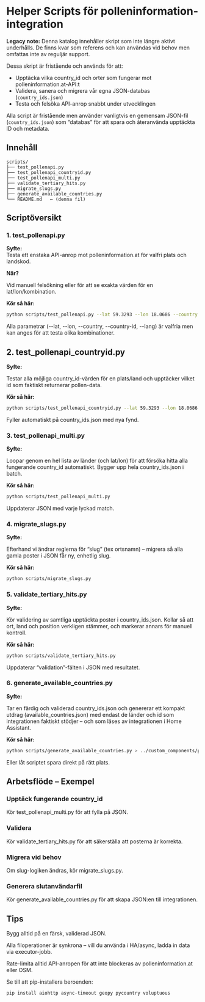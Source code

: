 # Helper Scripts för polleninformation-integration

**Legacy note:** Denna katalog innehåller skript som inte längre aktivt underhålls. De finns kvar som referens och kan användas vid behov men omfattas inte av reguljär support.

Dessa skript är fristående och används för att:

- Upptäcka vilka country_id och orter som fungerar mot polleninformation.at-API:t
- Validera, sanera och migrera vår egna JSON-databas (`country_ids.json`)
- Testa och felsöka API-anrop snabbt under utvecklingen

Alla script är fristående men använder vanligtvis en gemensam JSON-fil (`country_ids.json`) som “databas” för att spara och återanvända upptäckta ID och metadata.

## Innehåll

```text
scripts/
├── test_pollenapi.py
├── test_pollenapi_countryid.py
├── test_pollenapi_multi.py
├── validate_tertiary_hits.py
├── migrate_slugs.py
├── generate_available_countries.py
└── README.md   ← (denna fil)
```

## Scriptöversikt

### 1. test_pollenapi.py

**Syfte:**  
Testa ett enstaka API-anrop mot polleninformation.at för valfri plats och landskod.

**När?**

Vid manuell felsökning eller för att se exakta värden för en lat/lon/kombination.

**Kör så här:**

```bash
python scripts/test_pollenapi.py --lat 59.3293 --lon 18.0686 --country SE --country-id 26 --lang de
```

Alla parametrar (--lat, --lon, --country, --country-id, --lang) är valfria men kan anges för att testa olika kombinationer.

## 2. test_pollenapi_countryid.py

**Syfte:**

Testar alla möjliga country_id-värden för en plats/land och upptäcker vilket id som faktiskt returnerar pollen-data.

**Kör så här:**

```bash
python scripts/test_pollenapi_countryid.py --lat 59.3293 --lon 18.0686 --country SE
```

Fyller automatiskt på country_ids.json med nya fynd.

### 3. test_pollenapi_multi.py

**Syfte:**

Loopar genom en hel lista av länder (och lat/lon) för att försöka hitta alla fungerande country_id automatiskt. Bygger upp hela country_ids.json i batch.

**Kör så här:**

```bash
python scripts/test_pollenapi_multi.py
```

Uppdaterar JSON med varje lyckad match.

### 4. migrate_slugs.py

**Syfte:**

Efterhand vi ändrar reglerna för “slug” (tex ortsnamn) – migrera så alla gamla poster i JSON får ny, enhetlig slug.

**Kör så här:**

```bash
python scripts/migrate_slugs.py
```

### 5. validate_tertiary_hits.py

**Syfte:**

Kör validering av samtliga upptäckta poster i country_ids.json. Kollar så att ort, land och position verkligen stämmer, och markerar annars för manuell kontroll.

**Kör så här:**

```bash
python scripts/validate_tertiary_hits.py
```

Uppdaterar “validation”-fälten i JSON med resultatet.

### 6. generate_available_countries.py

**Syfte:**

Tar en färdig och validerad country_ids.json och genererar ett kompakt utdrag (available_countries.json) med endast de länder och id som integrationen faktiskt stödjer – och som läses av integrationen i Home Assistant.

**Kör så här:**

```bash
python scripts/generate_available_countries.py > ../custom_components/polleninformation/available_countries.json
```

Eller låt scriptet spara direkt på rätt plats.

## Arbetsflöde – Exempel

### Upptäck fungerande country_id

Kör test_pollenapi_multi.py för att fylla på JSON.

### Validera

Kör validate_tertiary_hits.py för att säkerställa att posterna är korrekta.

### Migrera vid behov

Om slug-logiken ändras, kör migrate_slugs.py.

### Generera slutanvändarfil

Kör generate_available_countries.py för att skapa JSON:en till integrationen.

## Tips

Bygg alltid på en färsk, validerad JSON.

Alla filoperationer är synkrona – vill du använda i HA/async, ladda in data via executor-jobb.

Rate-limita alltid API-anropen för att inte blockeras av polleninformation.at eller OSM.

Se till att pip-installera beroenden:

```bash
pip install aiohttp async-timeout geopy pycountry voluptuous
```
